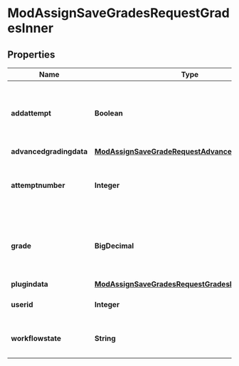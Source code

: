 

# ModAssignSaveGradesRequestGradesInner


## Properties

| Name | Type | Description | Notes |
|------------ | ------------- | ------------- | -------------|
|**addattempt** | **Boolean** | Allow another attempt if manual attempt reopen method |  [optional] |
|**advancedgradingdata** | [**ModAssignSaveGradeRequestAdvancedgradingdata**](ModAssignSaveGradeRequestAdvancedgradingdata.md) |  |  [optional] |
|**attemptnumber** | **Integer** | The attempt number (-1 means latest attempt) |  [optional] |
|**grade** | **BigDecimal** | The new grade for this user. Ignored if advanced grading used |  [optional] |
|**plugindata** | [**ModAssignSaveGradesRequestGradesInnerPlugindata**](ModAssignSaveGradesRequestGradesInnerPlugindata.md) |  |  [optional] |
|**userid** | **Integer** | The student id to operate on |  [optional] |
|**workflowstate** | **String** | The next marking workflow state |  [optional] |



